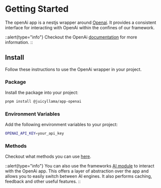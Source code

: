 # Getting Started

The openAi app is a nestjs wrapper around [Openai](https://openai.com). It provides a consistent interface for interacting with OpenAi within the confines of our framework.

::alert{type="info"}
Checkout the OpenAi [documentation](https://platform.openai.com/docs/introduction) for more information.
::

## Install

Follow these instructions to use the OpenAi wrapper in your project.

### Package

Install the package into your project:

```bash
pnpm install @juicyllama/app-openai
```

### Environment Variables

Add the following environment variables to your project:

```bash
OPENAI_API_KEY=your_api_key
```

### Methods

Checkout what methods you can use [here](/apps/openai/methods/readme).

::alert{type="info"}
You can also use the frameworks [AI module](/backend/ai/readme) to interact with the OpenAi app. This offers a layer of abstraction over the app and allows you to easily switch between AI engines. It also performs caching, feedback and other useful features.
::
